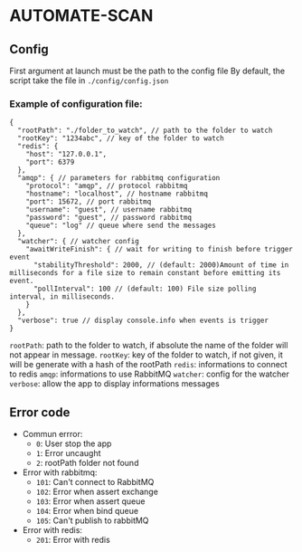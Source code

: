 # AUTOMATE-SCAN

## Config

First argument at launch must be the path to the config file
By default, the script take the file in `./config/config.json`

### Example of configuration file:

```
{
  "rootPath": "./folder_to_watch", // path to the folder to watch
  "rootKey": "1234abc", // key of the folder to watch
  "redis": { 
    "host": "127.0.0.1",
    "port": 6379
  },
  "amqp": { // parameters for rabbitmq configuration
    "protocol": "amqp", // protocol rabbitmq
    "hostname": "localhost", // hostname rabbitmq
    "port": 15672, // port rabbitmq
    "username": "guest", // username rabbitmq
    "password": "guest", // password rabbitmq
    "queue": "log" // queue where send the messages
  },
  "watcher": { // watcher config
    "awaitWriteFinish": { // wait for writing to finish before trigger event
      "stabilityThreshold": 2000, // (default: 2000)Amount of time in milliseconds for a file size to remain constant before emitting its event.
      "pollInterval": 100 // (default: 100) File size polling interval, in milliseconds.
    }
  },
  "verbose": true // display console.info when events is trigger
}
```

`rootPath`: path to the folder to watch, if absolute the name of the folder will not appear in message.
`rootKey`: key of the folder to watch, if not given, it will be generate with a hash of the rootPath
`redis`: informations to connect to redis
`amqp`: informations to use RabbitMQ
`watcher`: config for the watcher
`verbose`: allow the app to display informations messages

## Error code
- Commun errror:
  - `0`: User stop the app
  - `1`: Error uncaught 
  - `2`: rootPath folder not found
- Error with rabbitmq: 
  - `101`: Can't connect to RabbitMQ
  - `102`: Error when assert exchange
  - `103`: Error when assert queue
  - `104`: Error when bind queue
  - `105`: Can't publish to rabbitMQ
- Error with redis:
  - `201`: Error with redis